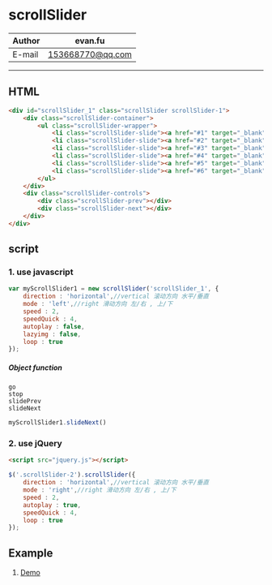 scrollSlider
============

|Author|evan.fu|
|---|---
|E-mail|153668770@qq.com

---

## HTML
```html
<div id="scrollSlider_1" class="scrollSlider scrollSlider-1">
    <div class="scrollSlider-container">
        <ul class="scrollSlider-wrapper">
            <li class="scrollSlider-slide"><a href="#1" target="_blank"><img src="http://pafassionlab.beats-digital.com/Uploads/2017/6/26/b5e8169f-d5e5-4042-a5e2-b64fcdfae4bc.jpg"></a></li>
            <li class="scrollSlider-slide"><a href="#2" target="_blank"><img src="http://pafassionlab.beats-digital.com/Uploads/2017/6/26/132823f0-3e79-42f4-9623-1aaf5844b1fe.jpg"></a></li>
            <li class="scrollSlider-slide"><a href="#3" target="_blank"><img src="http://pafassionlab.beats-digital.com/Uploads/2017/6/26/4d98fb1d-3e1d-44cc-8adc-9eea096a9c44.JPG"></a></li>
            <li class="scrollSlider-slide"><a href="#4" target="_blank"><img src="http://pafassionlab.beats-digital.com/Uploads/2017/6/26/59b30e75-7ee4-47d7-8c51-de15dfe2d582.JPG"></a></li>
            <li class="scrollSlider-slide"><a href="#5" target="_blank"><img src="http://pafassionlab.beats-digital.com/Uploads/2017/6/26/52f7a4ea-7b8b-42f9-af54-fdcdc93854ff.jpg"></a></li>
            <li class="scrollSlider-slide"><a href="#6" target="_blank"><img src="http://pafassionlab.beats-digital.com/Uploads/2017/6/26/cc36ecb9-69cc-40f8-a432-b817a2eda0be.jpg"></a></li>
        </ul>
    </div>
    <div class="scrollSlider-controls">
        <div class="scrollSlider-prev"></div>
        <div class="scrollSlider-next"></div>
    </div>
</div>
```

## script
### 1. use javascript
```javascript
var myScrollSlider1 = new scrollSlider('scrollSlider_1', {
    direction : 'horizontal',//vertical 滚动方向 水平/垂直
    mode : 'left',//right 滑动方向 左/右 , 上/下
    speed : 2,
    speedQuick : 4,
    autoplay : false,
    lazyimg : false,
    loop : true 
});
```  


##### Object function
`go`  
`stop`  
`slidePrev`  
`slideNext`  

```javascript
myScrollSlider1.slideNext()
```

### 2. use jQuery
```html
<script src="jquery.js"></script>
```

```javascript
$('.scrollSlider-2').scrollSlider({
    direction : 'horizontal',//vertical 滚动方向 水平/垂直
    mode : 'right',//right 滑动方向 左/右 , 上/下
    speed : 2,
    autoplay : true,
    speedQuick : 4,
    loop : true 
});
```

## Example
1. [Demo](https://awin8516.github.io/scrollSlider/docs/)  
